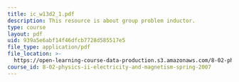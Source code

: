 ```yaml
---
title: ic_w13d2_1.pdf
description: This resource is about group problem inductor.
type: course
layout: pdf
uid: 939a5e6abf14f46dfcb7728d585517e5
file_type: application/pdf
file_location: >-
  https://open-learning-course-data-production.s3.amazonaws.com/8-02-physics-ii-electricity-and-magnetism-spring-2007/939a5e6abf14f46dfcb7728d585517e5_ic_w13d2_1.pdf
course_id: 8-02-physics-ii-electricity-and-magnetism-spring-2007
---
```

